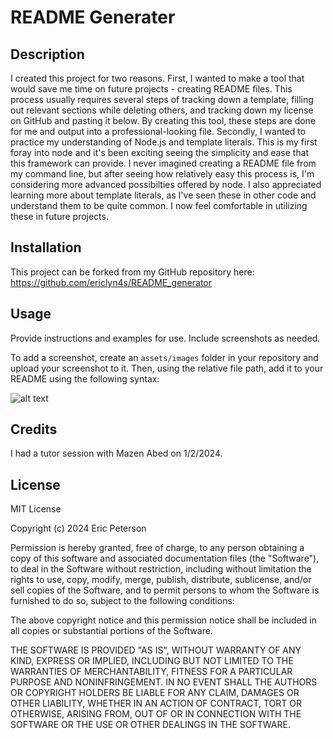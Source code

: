 # README Generater

## Description

I created this project for two reasons. First, I wanted to make a tool that would save me time on future projects - creating README files. This process usually requires several steps of tracking down a template, filling out relevant sections while deleting others, and tracking down my license on GitHub and pasting it below. By creating this tool, these steps are done for me and output into a professional-looking file. Secondly, I wanted to practice my understanding of Node.js and template literals. This is my first foray into node and it's been exciting seeing the simplicity and ease that this framework can provide. I never imagined creating a README file from my command line, but after seeing how relatively easy this process is, I'm considering more advanced possibilties offered by node.
I also appreciated learning more about template literals, as I've seen these in other code and understand them to be quite common. I now feel comfortable in utilizing these in future projects.

## Installation

This project can be forked from my GitHub repository here:
<https://github.com/ericlyn4s/README_generator>

## Usage

Provide instructions and examples for use. Include screenshots as needed.

To add a screenshot, create an `assets/images` folder in your repository and upload your screenshot to it. Then, using the relative file path, add it to your README using the following syntax:

![alt text](assets/images/screenshot.png)

## Credits

I had a tutor session with Mazen Abed on 1/2/2024.

## License

MIT License

Copyright (c) 2024 Eric Peterson

Permission is hereby granted, free of charge, to any person obtaining a copy
of this software and associated documentation files (the "Software"), to deal
in the Software without restriction, including without limitation the rights
to use, copy, modify, merge, publish, distribute, sublicense, and/or sell
copies of the Software, and to permit persons to whom the Software is
furnished to do so, subject to the following conditions:

The above copyright notice and this permission notice shall be included in all
copies or substantial portions of the Software.

THE SOFTWARE IS PROVIDED "AS IS", WITHOUT WARRANTY OF ANY KIND, EXPRESS OR
IMPLIED, INCLUDING BUT NOT LIMITED TO THE WARRANTIES OF MERCHANTABILITY,
FITNESS FOR A PARTICULAR PURPOSE AND NONINFRINGEMENT. IN NO EVENT SHALL THE
AUTHORS OR COPYRIGHT HOLDERS BE LIABLE FOR ANY CLAIM, DAMAGES OR OTHER
LIABILITY, WHETHER IN AN ACTION OF CONTRACT, TORT OR OTHERWISE, ARISING FROM,
OUT OF OR IN CONNECTION WITH THE SOFTWARE OR THE USE OR OTHER DEALINGS IN THE
SOFTWARE.
